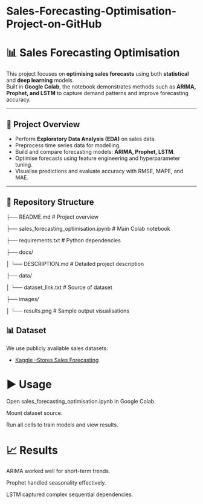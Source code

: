 # Sales-Forecasting-Optimisation-Project-on-GitHub

# 📊 Sales Forecasting Optimisation

This project focuses on **optimising sales forecasts** using both **statistical** and **deep learning** models.  
Built in **Google Colab**, the notebook demonstrates methods such as **ARIMA, Prophet, and LSTM** to capture demand patterns and improve forecasting accuracy.  

---

## 🚀 Project Overview
- Perform **Exploratory Data Analysis (EDA)** on sales data.  
- Preprocess time series data for modelling.  
- Build and compare forecasting models: **ARIMA, Prophet, LSTM**.  
- Optimise forecasts using feature engineering and hyperparameter tuning.  
- Visualise predictions and evaluate accuracy with RMSE, MAPE, and MAE.  

---

## 📂 Repository Structure

├── README.md # Project overview

├── sales_forecasting_optimisation.ipynb # Main Colab notebook

├── requirements.txt # Python dependencies

├── docs/

│ └── DESCRIPTION.md # Detailed project description

├── data/

│ └── dataset_link.txt # Source of dataset

├── images/

│ └── results.png # Sample output visualisations

## 📊 Dataset
We use publicly available sales datasets:  
- [Kaggle –Stores Sales Forecasting](https://www.kaggle.com/datasets/cavinlobo/stores-sales-forecasting-dataset)

# ▶️ Usage

Open sales_forecasting_optimisation.ipynb in Google Colab.

Mount dataset source.

Run all cells to train models and view results.

# 📈 Results

ARIMA worked well for short-term trends.

Prophet handled seasonality effectively.

LSTM captured complex sequential dependencies.

